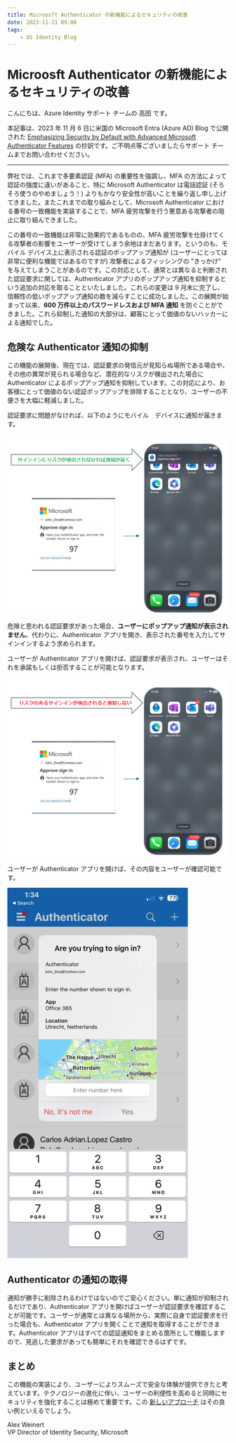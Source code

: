 ```yaml
---
title: Microosft Authenticator の新機能によるセキュリティの改善
date: 2023-11-21 09:00
tags:
    - US Identity Blog
---
```


# Microosft Authenticator の新機能によるセキュリティの改善

こんにちは、Azure Identity サポート チームの 高田 です。
 
本記事は、2023 年 11 月 6 日に米国の Microsoft Entra (Azure AD) Blog で公開された [Emphasizing Security by Default with Advanced Microsoft Authenticator Features](https://techcommunity.microsoft.com/t5/microsoft-entra-azure-ad-blog/emphasizing-security-by-default-with-advanced-microsoft/ba-p/3773130) の抄訳です。ご不明点等ございましたらサポート チームまでお問い合わせください。

---

弊社では、これまで多要素認証 (MFA) の重要性を強調し、MFA の方法によって認証の強度に違いがあること、特に Microsoft Authenticator は電話認証 (そろそろ使うのやめましょう！) よりもかなり安全性が高いことを繰り返し申し上げてきました。またこれまでの取り組みとして、Microsoft Authenticator における番号の一致機能を実装することで、MFA 疲労攻撃を行う悪意ある攻撃者の阻止に取り組んできました。

この番号の一致機能は非常に効果的であるものの、MFA 疲労攻撃を仕掛けてくる攻撃者の影響をユーザーが受けてしまう余地はまだあります。というのも、モバイル デバイス上に表示される認証のポップアップ通知が (ユーザーにとっては非常に便利な機能ではあるのですが) 攻撃者によるフィッシングの "きっかけ" を与えてしまうことがあるのです。この対応として、通常とは異なると判断された認証要求に関しては、Authenticator アプリのポップアップ通知を抑制するという追加の対応を取ることといたしました。これらの変更は 9 月末に完了し、信頼性の低いポップアップ通知の数を減らすことに成功しました。この展開が始まって以来、**600 万件以上のパスワードレスおよび MFA 通知** を防ぐことができました。これら抑制した通知の大部分は、顧客にとって価値のないハッカーによる通知でした。

## 危険な Authenticator 通知の抑制

この機能の展開後、現在では、認証要求の発信元が見知らぬ場所である場合や、その他の異常が見られる場合など、潜在的なリスクが検出された場合に Authenticator によるポップアップ通知を抑制しています。この対応により、お客様にとって価値のない認証ポップアップを排除することとなり、ユーザーの不便さを大幅に軽減しました。

認証要求に問題がなければ、以下のようにモバイル　デバイスに通知が届きます。

![](./emphasizing-security-by-default-with-advanced-microsoft/pic1.png)

危険と思われる認証要求があった場合、**ユーザーにポップアップ通知が表示されません**。代わりに、Authenticator アプリを開き、表示された番号を入力してサインインするよう求められます。

ユーザーが Authenticator アプリを開けば、認証要求が表示され、ユーザーはそれを承諾もしくは拒否することが可能となります。

![](./emphasizing-security-by-default-with-advanced-microsoft/pic2.png)

ユーザーが Authenticator アプリを開けば、その内容をユーザーが確認可能です。

![](./emphasizing-security-by-default-with-advanced-microsoft/pic3.png)

## Authenticator の通知の取得

通知が勝手に削除されるわけではないのでご安心ください。単に通知が抑制されるだけであり、Authenticator アプリを開けばユーザーが認証要求を確認することが可能です。ユーザーが通常とは異なる場所から、実際に自身で認証要求を行った場合も、Authenticator アプリを開くことで通知を取得することができます。Authenticator アプリはすべての認証通知をまとめる箇所として機能しますので、見逃した要求があっても簡単にそれを確認できるはずです。

## まとめ

この機能の実装により、ユーザーによりスムーズで安全な体験が提供できたと考えています。テクノロジーの進化に伴い、ユーザーの利便性を高めると同時にセキュリティを強化することは極めて重要です。この [新しいアプローチ](https://learn.microsoft.com/ja-jp/azure/active-directory/authentication/concept-authentication-authenticator-app) はその良い例といえるでしょう。

Alex Weinert  
VP Director of Identity Security, Microsoft

